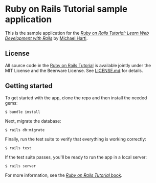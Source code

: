# Ruby on Rails Tutorial sample application

This is the sample application for the
[_Ruby on Rails Tutorial:
Learn Web Development with Rails_](https://www.railstutorial.org/)
by [Michael Hartl](https://www.michaelhartl.com/).

## License

All source code in the [Ruby on Rails Tutorial](https://www.railstutorial.org/)
is available jointly under the MIT License and the Beerware License. See
[LICENSE.md](LICENSE.md) for details.

## Getting started

To get started with the app, clone the repo and then install the needed gems:

```
$ bundle install
```

Next, migrate the database:

```
$ rails db:migrate
```

Finally, run the test suite to verify that everything is working correctly:

```
$ rails test
```

If the test suite passes, you'll be ready to run the app in a local server:

```
$ rails server
```

For more information, see the
[_Ruby on Rails Tutorial_ book](https://www.railstutorial.org/book).
